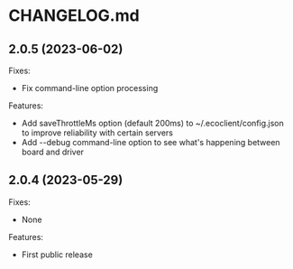 # CHANGELOG.md

## 2.0.5 (2023-06-02)

Fixes:

- Fix command-line option processing

Features:

- Add saveThrottleMs option (default 200ms) to ~/.ecoclient/config.json to improve reliability with certain servers
- Add --debug command-line option to see what's happening between board and driver

## 2.0.4 (2023-05-29)

Fixes:

- None

Features:

- First public release
